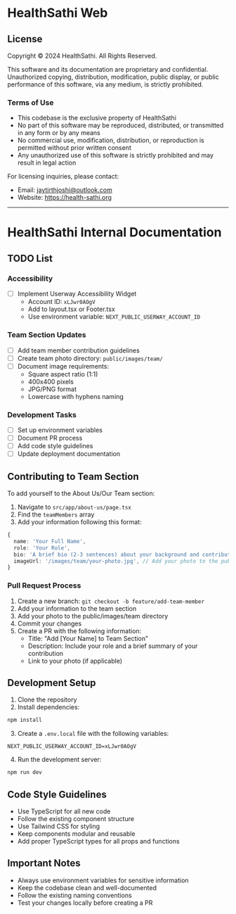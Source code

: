 # HealthSathi Web

## License

Copyright © 2024 HealthSathi. All Rights Reserved.

This software and its documentation are proprietary and confidential. Unauthorized copying, distribution, modification, public display, or public performance of this software, via any medium, is strictly prohibited.

### Terms of Use
- This codebase is the exclusive property of HealthSathi
- No part of this software may be reproduced, distributed, or transmitted in any form or by any means
- No commercial use, modification, distribution, or reproduction is permitted without prior written consent
- Any unauthorized use of this software is strictly prohibited and may result in legal action

For licensing inquiries, please contact:
- Email: jaytirthjoshi@outlook.com
- Website: https://health-sathi.org

---

# HealthSathi Internal Documentation

## TODO List

### Accessibility
- [ ] Implement Userway Accessibility Widget
  - Account ID: `xLJwr0AOgV`
  - Add to layout.tsx or Footer.tsx
  - Use environment variable: `NEXT_PUBLIC_USERWAY_ACCOUNT_ID`

### Team Section Updates
- [ ] Add team member contribution guidelines
- [ ] Create team photo directory: `public/images/team/`
- [ ] Document image requirements:
  - Square aspect ratio (1:1)
  - 400x400 pixels
  - JPG/PNG format
  - Lowercase with hyphens naming

### Development Tasks
- [ ] Set up environment variables
- [ ] Document PR process
- [ ] Add code style guidelines
- [ ] Update deployment documentation

## Contributing to Team Section

To add yourself to the About Us/Our Team section:

1. Navigate to `src/app/about-us/page.tsx`
2. Find the `teamMembers` array
3. Add your information following this format:
```typescript
{
  name: 'Your Full Name',
  role: 'Your Role',
  bio: 'A brief bio (2-3 sentences) about your background and contribution to HealthSathi',
  imageUrl: '/images/team/your-photo.jpg', // Add your photo to the public/images/team directory
}
```

### Pull Request Process
1. Create a new branch: `git checkout -b feature/add-team-member`
2. Add your information to the team section
3. Add your photo to the public/images/team directory
4. Commit your changes
5. Create a PR with the following information:
   - Title: "Add [Your Name] to Team Section"
   - Description: Include your role and a brief summary of your contribution
   - Link to your photo (if applicable)

## Development Setup

1. Clone the repository
2. Install dependencies:
```bash
npm install
```

3. Create a `.env.local` file with the following variables:
```env
NEXT_PUBLIC_USERWAY_ACCOUNT_ID=xLJwr0AOgV
```

4. Run the development server:
```bash
npm run dev
```

## Code Style Guidelines

- Use TypeScript for all new code
- Follow the existing component structure
- Use Tailwind CSS for styling
- Keep components modular and reusable
- Add proper TypeScript types for all props and functions

## Important Notes

- Always use environment variables for sensitive information
- Keep the codebase clean and well-documented
- Follow the existing naming conventions
- Test your changes locally before creating a PR


